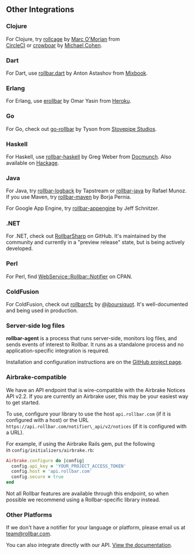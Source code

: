 ## Other Integrations

### Clojure

For Clojure, try [rollcage](https://github.com/circleci/rollcage) by
[Marc O'Morian](https://github.com/marcomorain) from
[CircleCI](https://circleci.com) or [crowboar](https://github.com/mcohen01/crowbar) by [Michael
Cohen](https://github.com/mcohen01).

### Dart

For Dart, use [rollbar.dart](https://github.com/Mixbook/rollbar.dart) by Anton Astashov
from [Mixbook](http://www.mixbook.com/?utm_source=rollbar&utm_medium=docs&utm_campaign=friends).

### Erlang

For Erlang, use [erollbar](https://github.com/omarkj/erollbar) by Omar Yasin from
[Heroku](https://www.heroku.com/?utm_source=rollbar&utm_medium=docs&utm_campaign=friends).

### Go

For Go, check out [go-rollbar](https://github.com/stvp/rollbar) by Tyson from
[Stovepipe Studios](http://www.stovepipestudios.com/?utm_source=rollbar&utm_medium=docs&utm_campaign=friends).

### Haskell

For Haskell, use [rollbar-haskell](https://github.com/docmunch/rollbar-haskell) by Greg Weber from
[Docmunch](https://www.docmunch.com/?utm_source=rollbar&utm_medium=docs&utm_campaign=friends).
Also available on [Hackage](http://hackage.haskell.org/package/rollbar-0.3).

### Java

For Java, try [rollbar-logback](https://github.com/tapstream/rollbar-logback) by Tapstream or
[rollbar-java](https://github.com/rafael-munoz/rollbar-java) by Rafael Munoz. If you use Maven, try
[rollbar-maven](https://github.com/borjafpa/rollbar-maven) by Borja Pernia.

For Google App Engine, try [rollbar-appengine](https://github.com/stickfigure/rollbar-appengine) by
Jeff Schnitzer.

### .NET

For .NET, check out [RollbarSharp](https://github.com/mroach/RollbarSharp) on GitHub. It's
maintained by the community and currently in a "preview release" state, but is being actively
developed.

### Perl

For Perl, find
[WebService::Rollbar::Notifier](https://metacpan.org/pod/WebService::Rollbar::Notifier) on CPAN.

### ColdFusion

For ColdFusion, check out [rollbarcfc](https://github.com/jboursiquot/rollbarcfc) by
[@jboursiquot](https://twitter.com/jboursiquot). It's well-documented and being used in production.

### Server-side log files

**rollbar-agent** is a process that runs server-side, monitors log
files, and sends events of interest to Rollbar. It runs as a standalone
process and no application-specific integration is required.

Installation and configuration instructions are on the
[GitHub project page](http://github.com/rollbar/rollbar-agent).

### Airbrake-compatible

We have an API endpoint that is wire-compatible with the Airbrake
Notices API v2.2. If you are currently an Airbrake user, this may be
your easiest way to get started.

To use, configure your library to use the host `api.rollbar.com` (if it is configured with a host)
or the URL `https://api.rollbar.com/notifier\_api/v2/notices` (if it is configured
with a URL).

For example, if using the Airbrake Rails gem, put the following
in `config/initializers/airbrake.rb`:

```ruby
Airbrake.configure do |config|
  config.api_key = 'YOUR_PROJECT_ACCESS_TOKEN'
  config.host = 'api.rollbar.com'
  config.secure = true
end
```

Not all Rollbar features are available through this endpoint, so when
possible we recommend using a Rollbar-specific library instead.

### Other Platforms

If we don't have a notifier for your language or platform, please email us at
[team@rollbar.com](mailto:team@rollbar.com?subject=Please+make+a+notifier+for+my+platform).

You can also integrate directly with our API.
[View the documentation](../../api/items/).
